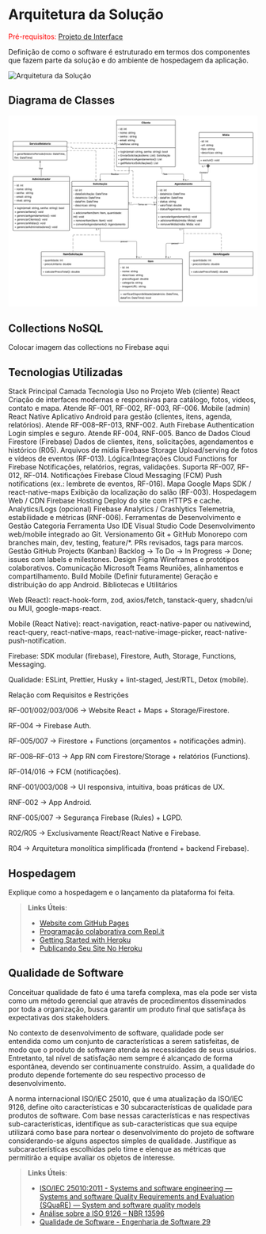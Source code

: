# Arquitetura da Solução

<span style="color:red">Pré-requisitos: <a href="3-Projeto de Interface.md"> Projeto de Interface</a></span>

Definição de como o software é estruturado em termos dos componentes que fazem parte da solução e do ambiente de hospedagem da aplicação.

![Arquitetura da Solução](img/02-mob-arch.png)

## Diagrama de Classes

![Diagrama de Classes](./img//Diagrama%20de%20Classes%20TI.png)

## Collections NoSQL

Colocar imagem das collections no Firebase aqui

## Tecnologias Utilizadas

 Stack Principal
Camada	Tecnologia	Uso no Projeto
Web (cliente)	React	Criação de interfaces modernas e responsivas para catálogo, fotos, vídeos, contato e mapa. Atende RF-001, RF-002, RF-003, RF-006.
Mobile (admin)	React Native	Aplicativo Android para gestão (clientes, itens, agenda, relatórios). Atende RF-008–RF-013, RNF-002.
Auth	Firebase Authentication	Login simples e seguro. Atende RF-004, RNF-005.
Banco de Dados	Cloud Firestore (Firebase)	Dados de clientes, itens, solicitações, agendamentos e histórico (R05).
Arquivos de mídia	Firebase Storage	Upload/serving de fotos e vídeos de eventos (RF-013).
Lógica/Integrações	Cloud Functions for Firebase	Notificações, relatórios, regras, validações. Suporta RF-007, RF-012, RF-014.
Notificações	Firebase Cloud Messaging (FCM)	Push notifications (ex.: lembrete de eventos, RF-016).
Mapa	Google Maps SDK / react-native-maps	Exibição da localização do salão (RF-003).
Hospedagem Web / CDN	Firebase Hosting	Deploy do site com HTTPS e cache.
Analytics/Logs (opcional)	Firebase Analytics / Crashlytics	Telemetria, estabilidade e métricas (RNF-006).
 Ferramentas de Desenvolvimento e Gestão
Categoria	Ferramenta	Uso
IDE	Visual Studio Code	Desenvolvimento web/mobile integrado ao Git.
Versionamento	Git + GitHub	Monorepo com branches main, dev, testing, feature/*. PRs revisados, tags para marcos.
Gestão	GitHub Projects (Kanban)	Backlog → To Do → In Progress → Done; issues com labels e milestones.
Design	Figma	Wireframes e protótipos colaborativos.
Comunicação	Microsoft Teams	Reuniões, alinhamentos e compartilhamento.
Build Mobile	(Definir futuramente)	Geração e distribuição do app Android.
 Bibliotecas e Utilitários

Web (React): react-hook-form, zod, axios/fetch, tanstack-query, shadcn/ui ou MUI, google-maps-react.

Mobile (React Native): react-navigation, react-native-paper ou nativewind, react-query, react-native-maps, react-native-image-picker, react-native-push-notification.

Firebase: SDK modular (firebase), Firestore, Auth, Storage, Functions, Messaging.

Qualidade: ESLint, Prettier, Husky + lint-staged, Jest/RTL, Detox (mobile).

Relação com Requisitos e Restrições

RF-001/002/003/006 → Website React + Maps + Storage/Firestore.

RF-004 → Firebase Auth.

RF-005/007 → Firestore + Functions (orçamentos + notificações admin).

RF-008–RF-013 → App RN com Firestore/Storage + relatórios (Functions).

RF-014/016 → FCM (notificações).

RNF-001/003/008 → UI responsiva, intuitiva, boas práticas de UX.

RNF-002 → App Android.

RNF-005/007 → Segurança Firebase (Rules) + LGPD.

R02/R05 → Exclusivamente React/React Native e Firebase.

R04 → Arquitetura monolítica simplificada (frontend + backend Firebase).

## Hospedagem

Explique como a hospedagem e o lançamento da plataforma foi feita.

> **Links Úteis**:
>
> - [Website com GitHub Pages](https://pages.github.com/)
> - [Programação colaborativa com Repl.it](https://repl.it/)
> - [Getting Started with Heroku](https://devcenter.heroku.com/start)
> - [Publicando Seu Site No Heroku](http://pythonclub.com.br/publicando-seu-hello-world-no-heroku.html)

## Qualidade de Software

Conceituar qualidade de fato é uma tarefa complexa, mas ela pode ser vista como um método gerencial que através de procedimentos disseminados por toda a organização, busca garantir um produto final que satisfaça às expectativas dos stakeholders.

No contexto de desenvolvimento de software, qualidade pode ser entendida como um conjunto de características a serem satisfeitas, de modo que o produto de software atenda às necessidades de seus usuários. Entretanto, tal nível de satisfação nem sempre é alcançado de forma espontânea, devendo ser continuamente construído. Assim, a qualidade do produto depende fortemente do seu respectivo processo de desenvolvimento.

A norma internacional ISO/IEC 25010, que é uma atualização da ISO/IEC 9126, define oito características e 30 subcaracterísticas de qualidade para produtos de software.
Com base nessas características e nas respectivas sub-características, identifique as sub-características que sua equipe utilizará como base para nortear o desenvolvimento do projeto de software considerando-se alguns aspectos simples de qualidade. Justifique as subcaracterísticas escolhidas pelo time e elenque as métricas que permitirão a equipe avaliar os objetos de interesse.

> **Links Úteis**:
>
> - [ISO/IEC 25010:2011 - Systems and software engineering — Systems and software Quality Requirements and Evaluation (SQuaRE) — System and software quality models](https://www.iso.org/standard/35733.html/)
> - [Análise sobre a ISO 9126 – NBR 13596](https://www.tiespecialistas.com.br/analise-sobre-iso-9126-nbr-13596/)
> - [Qualidade de Software - Engenharia de Software 29](https://www.devmedia.com.br/qualidade-de-software-engenharia-de-software-29/18209/)
